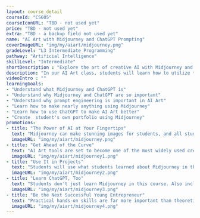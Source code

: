 ```yaml
---
layout: course_detail
courseId: "CS605"
courseIconURL: "TBD - not used yet"
price: "TBD - not used yet"
extra: "TBD - a backup field not used yet"
name: "AI Art with Midjourney and ChatGPT Prompting"
coverImageURL: "img/my/aiart/midjourney.png"
gradeLevel: "L3 Intermediate Programming"
pathway: "Artificial Intelligence"
skillLevel: "Intermediate"
shortDescription : "Explore the art of creative AI with Midjourney and ChatGPT for creative inspiration!"
description: "In our AI Art class, students will learn how to utilize two powerful AI models to make stunning art with a few words. Midjourney will serve as the painter, and ChatGPT will be trained on how to properly make art prompts."
videoIntro : ""
learningGoals:
- "Understand what Midjourney and ChatGPT is"
- "Understand why Midjourney and ChatGPT are so important"
- "Understand why prompt engineering is important in AI Art"
- "Learn how to make nearly anything using Midjourney"
- "Learn how to use ChatGPT to make AI Art better"
- "Create  student's own portfolio using Midjourney"
promotions:
- title: "The Power of AI at Your Fingertips"
  text: "Midjourney can make stunning images for students, and all students need to do is to feed it a couple of words. With specialized prompts, students can make it do even more."
  imageURL: "img/my/aiart/midjourney.png"
- title: "Get Ahead of the Curve"
  text: "AI Art tools are set to become one of the most widely used creative tools in the future. So get ahead of the curve by mastering it before everyone else does!"
  imageURL: "img/my/aiart/midjourney1.png"
- title: "Use It in Projects"
  text: "Students will use what students learned about Midjourney in this course to create a portfolio containing all of students' stunning AI artworks."
  imageURL: "img/my/aiart/midjourney2.png"
- title: "Learn ChatGPT, Too"
  text: "Students don't just learn Midjourney in this course. Also included is a small guide on how to use ChatGPT, which is an equally large and powerful AI tool that students should know how to use."
  imageURL: "img/my/aiart/midjourney3.png"
- title: "Be the Next Successful Young Entrepreneur"
  text: "Practical hands-on skills are far more important than theoretical knowledge. Every course is designed for students to learn how to turn an idea for a game into a practical reality through hard work. Young little entrepreneurs are developed during these challenges."
  imageURL: "img/my/aiart/midjourney4.png"
---
```

